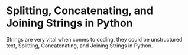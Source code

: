 # Splitting, Concatenating, and Joining Strings in Python

Strings are very vital when comes to coding, they could be unstructured text, Splitting, Concatenating, and Joining Strings in Python.

